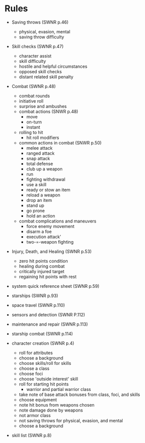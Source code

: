 # Rules

* Saving throws (SWNR p.46)
  * physical, evasion, mental
  * saving throw difficulty
* Skill checks (SWNR p.47)
  * character assist
  * skill difficulty
  * hostile and helpful circumstances
  * opposed skill checks
  * distant related skill penalty
* Combat (SWNR p.48)
  * combat rounds
  * initiative roll
  * surprise and ambushes
  * combat actions (SNWR p.48)
    * move
    * on-turn
    * instant
  * rolling to hit
    * hit roll modifiers
  * common actions in combat (SNWR p.50)
    * melee attack
    * ranged attack
    * snap attack
    * total defense
    * club up a weapon
    * run
    * fighting withdrawal
    * use a skill
    * ready or stow an item
    * reload a weapon
    * drop an item
    * stand up
    * go prone
    * hold an action
  * combat complications and maneuvers
    * force enemy movement
    * disarm a foe
    * execution attack'
    * two-=-weapon fighting
* Injury, Death, and Healing (SWNR p.53)
  * zero hit points condition
  * healing during combat
  * critically injured target
  * regaining hit points with rest
* system quick reference sheet (SWNR p.59)
* starships (SWNR p.93)
* space travel (SWNR p.110)
* sensors and detection (SWNR P.112)
* maintenance and repair (SWNR p.113)
* starship combat (SWNR p.114)

* character creation (SWNR p.4)
  * roll for attributes
  * choose a background
  * choose skills/roll for skills
  * choose a class
  * choose foci
  * choose 'outside interest' skill
  * roll for starting hit points
    * warrior and partial warrior class
  * take note of base attack bonuses from class, foci, and skills
  * choose equipment
  * note hit bonus from weapons chosen
  * note damage done by weapons
  * not armor class
  * not saving throws for physical, evasion, and mental
  * choose a background

* skill list (SWNR p.8)

